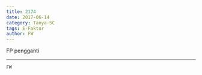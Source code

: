 ```yaml
---
title: 2174
date: 2017-06-14
category: Tanya-SC
tags: E-Faktur
author: FW
---
```


FP pengganti

---



`FW`
